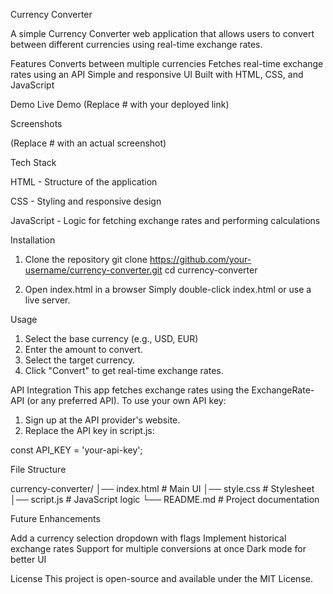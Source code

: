 Currency Converter

A simple Currency Converter web application that allows users to convert between different currencies using real-time exchange rates.

Features
Converts between multiple currencies
Fetches real-time exchange rates using an API
Simple and responsive UI
Built with HTML, CSS, and JavaScript

Demo
Live Demo (Replace # with your deployed link)

Screenshots

 (Replace # with an actual screenshot)

Tech Stack

HTML - Structure of the application

CSS - Styling and responsive design

JavaScript - Logic for fetching exchange rates and performing calculations


Installation

1. Clone the repository
git clone https://github.com/your-username/currency-converter.git
cd currency-converter

2. Open index.html in a browser
Simply double-click index.html or use a live server.

Usage
1. Select the base currency (e.g., USD, EUR)
2. Enter the amount to convert.
3. Select the target currency.
4. Click "Convert" to get real-time exchange rates.

API Integration
This app fetches exchange rates using the ExchangeRate-API (or any preferred API).
To use your own API key:
1. Sign up at the API provider's website.
2. Replace the API key in script.js:

const API_KEY = 'your-api-key';

File Structure

currency-converter/
│── index.html        # Main UI
│── style.css         # Stylesheet
│── script.js         # JavaScript logic
└── README.md         # Project documentation

Future Enhancements

Add a currency selection dropdown with flags
Implement historical exchange rates
Support for multiple conversions at once
Dark mode for better UI

License
This project is open-source and available under the MIT License.

